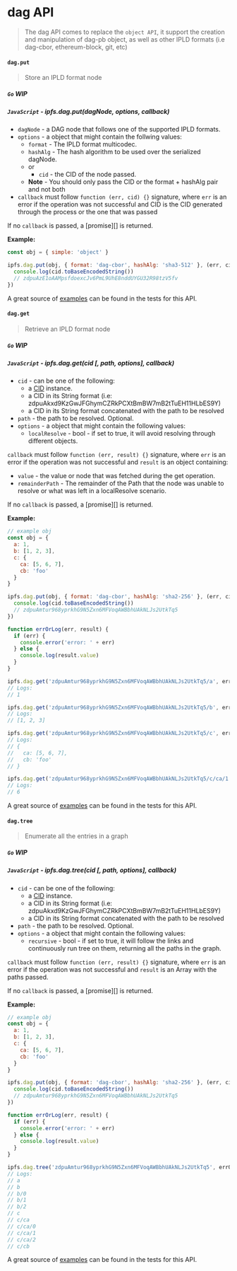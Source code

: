 dag API
=======

> The dag API comes to replace the `object API`, it support the creation and manipulation of dag-pb object, as well as other IPLD formats (i.e dag-cbor, ethereum-block, git, etc)

#### `dag.put`

> Store an IPLD format node

##### `Go` **WIP**

##### `JavaScript` - ipfs.dag.put(dagNode, options, callback)

- `dagNode` - a DAG node that follows one of the supported IPLD formats.
- `options` - a object that might contain the follwing values:
    - `format` - The IPLD format multicodec.
    - `hashAlg` - The hash algorithm to be used over the serialized dagNode.
  - or
    - `cid` - the CID of the node passed.
  - **Note** - You should only pass the CID or the format + hashAlg pair and not both
- `callback` must follow `function (err, cid) {}` signature, where `err` is an error if the operation was not successful and CID is the CID generated through the process or the one that was passed

If no `callback` is passed, a [promise][] is returned.

**Example:**

```JavaScript
const obj = { simple: 'object' }

ipfs.dag.put(obj, { format: 'dag-cbor', hashAlg: 'sha3-512' }, (err, cid) => {
  console.log(cid.toBaseEncodedString())
  // zdpuAzE1oAAMpsfdoexcJv6PmL9UhE8nddUYGU32R98tzV5fv
})
```

A great source of [examples][] can be found in the tests for this API.

#### `dag.get`

> Retrieve an IPLD format node

##### `Go` **WIP**

##### `JavaScript` - ipfs.dag.get(cid [, path, options], callback)

- `cid` - can be one of the following:
  - a [CID](https://github.com/ipfs/js-cid) instance.
  - a CID in its String format (i.e: zdpuAkxd9KzGwJFGhymCZRkPCXtBmBW7mB2tTuEH11HLbES9Y)
  - a CID in its String format concatenated with the path to be resolved
- `path` - the path to be resolved. Optional.
- `options` - a object that might contain the following values:
  - `localResolve` - bool - if set to true, it will avoid resolving through different objects.

`callback` must follow `function (err, result) {}` signature, where `err` is an error if the operation was not successful and `result` is an object containing:

- `value` - the value or node that was fetched during the get operation.
- `remainderPath` - The remainder of the Path that the node was unable to resolve or what was left in a localResolve scenario.

If no `callback` is passed, a [promise][] is returned.

**Example:**

```JavaScript
// example obj
const obj = {
  a: 1,
  b: [1, 2, 3],
  c: {
    ca: [5, 6, 7],
    cb: 'foo'
  }
}

ipfs.dag.put(obj, { format: 'dag-cbor', hashAlg: 'sha2-256' }, (err, cid) => {
  console.log(cid.toBaseEncodedString())
  // zdpuAmtur968yprkhG9N5Zxn6MFVoqAWBbhUAkNLJs2UtkTq5
})

function errOrLog(err, result) {
  if (err) {
    console.error('error: ' + err)
  } else {
    console.log(result.value)
  }
}

ipfs.dag.get('zdpuAmtur968yprkhG9N5Zxn6MFVoqAWBbhUAkNLJs2UtkTq5/a', errOrLog)
// Logs:
// 1

ipfs.dag.get('zdpuAmtur968yprkhG9N5Zxn6MFVoqAWBbhUAkNLJs2UtkTq5/b', errOrLog)
// Logs:
// [1, 2, 3]

ipfs.dag.get('zdpuAmtur968yprkhG9N5Zxn6MFVoqAWBbhUAkNLJs2UtkTq5/c', errOrLog)
// Logs:
// {
//   ca: [5, 6, 7],
//   cb: 'foo'
// }

ipfs.dag.get('zdpuAmtur968yprkhG9N5Zxn6MFVoqAWBbhUAkNLJs2UtkTq5/c/ca/1', errOrLog)
// Logs:
// 6
```

A great source of [examples][] can be found in the tests for this API.

#### `dag.tree`

> Enumerate all the entries in a graph

##### `Go` **WIP**

##### `JavaScript` - ipfs.dag.tree(cid [, path, options], callback)

- `cid` - can be one of the following:
  - a [CID](https://github.com/ipfs/js-cid) instance.
  - a CID in its String format (i.e: zdpuAkxd9KzGwJFGhymCZRkPCXtBmBW7mB2tTuEH11HLbES9Y)
  - a CID in its String format concatenated with the path to be resolved
- `path` - the path to be resolved. Optional.
- `options` - a object that might contain the following values:
  - `recursive` - bool - if set to true, it will follow the links and continuously run tree on them, returning all the paths in the graph.

`callback` must follow `function (err, result) {}` signature, where `err` is an error if the operation was not successful and `result` is an Array with the paths passed.

If no `callback` is passed, a [promise][] is returned.

**Example:**

```JavaScript
// example obj
const obj = {
  a: 1,
  b: [1, 2, 3],
  c: {
    ca: [5, 6, 7],
    cb: 'foo'
  }
}

ipfs.dag.put(obj, { format: 'dag-cbor', hashAlg: 'sha2-256' }, (err, cid) => {
  console.log(cid.toBaseEncodedString())
  // zdpuAmtur968yprkhG9N5Zxn6MFVoqAWBbhUAkNLJs2UtkTq5
})

function errOrLog(err, result) {
  if (err) {
    console.error('error: ' + err)
  } else {
    console.log(result.value)
  }
}

ipfs.dag.tree('zdpuAmtur968yprkhG9N5Zxn6MFVoqAWBbhUAkNLJs2UtkTq5', errOrLog)
// Logs:
// a
// b
// b/0
// b/1
// b/2
// c
// c/ca
// c/ca/0
// c/ca/1
// c/ca/2
// c/cb
```

A great source of [examples][] can be found in the tests for this API.


[examples]: https://github.com/ipfs/interface-ipfs-core/blob/master/src/dag.js
